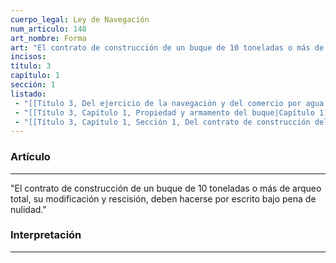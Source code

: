 ```yaml
---
cuerpo_legal: Ley de Navegación
num_articulo: 148
art_nombre: Forma
art: "El contrato de construcción de un buque de 10 toneladas o más de arqueo total, su modificación y rescisión, deben hacerse por escrito bajo pena de nulidad."
incisos: 
título: 3
capítulo: 1
sección: 1
listado:
 - "[[Título 3, Del ejercicio de la navegación y del comercio por agua|Título 3]]"
 - "[[Título 3, Capítulo 1, Propiedad y armamento del buque|Capítulo 1]]"
 - "[[Título 3, Capítulo 1, Sección 1, Del contrato de construcción del buque y del artefacto|Sección 1]]"
---
```

### Artículo
---
"El contrato de construcción de un buque de 10 toneladas o más de arqueo total, su modificación y rescisión, deben hacerse por escrito bajo pena de nulidad."


### Interpretación
---
